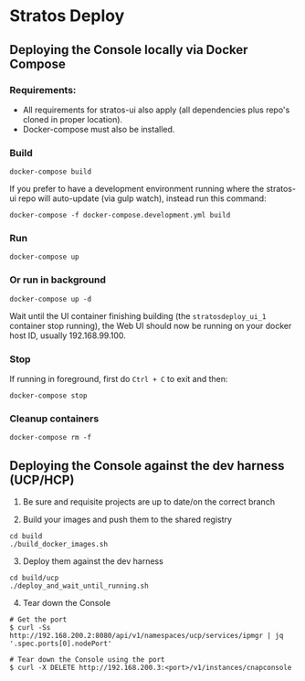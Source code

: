 # Stratos Deploy

## Deploying the Console locally via Docker Compose

### Requirements:
- All requirements for stratos-ui also apply (all dependencies plus repo's cloned in proper location).
- Docker-compose must also be installed.


### Build
```
docker-compose build
```
If you prefer to have a development environment running where the stratos-ui repo will auto-update (via gulp watch), instead run this command:
```
docker-compose -f docker-compose.development.yml build
```

### Run
```
docker-compose up
```

### Or run in background
```
docker-compose up -d
```

Wait until the UI container finishing building (the `stratosdeploy_ui_1` container stop running), the Web UI should now be running on your docker host ID, usually 192.168.99.100.

### Stop

If running in foreground, first do `Ctrl + C` to exit and then:
```
docker-compose stop
```

### Cleanup containers
```
docker-compose rm -f
```

## Deploying the Console against the dev harness (UCP/HCP)

1. Be sure and requisite projects are up to date/on the correct branch

2. Build your images and push them to the shared registry
```
cd build
./build_docker_images.sh
```

3. Deploy them against the dev harness
```
cd build/ucp
./deploy_and_wait_until_running.sh
```

4. Tear down the Console
```
# Get the port
$ curl -Ss http://192.168.200.2:8080/api/v1/namespaces/ucp/services/ipmgr | jq '.spec.ports[0].nodePort'

# Tear down the Console using the port
$ curl -X DELETE http://192.168.200.3:<port>/v1/instances/cnapconsole
```

